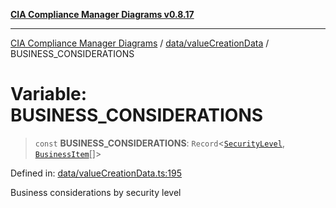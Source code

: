 [**CIA Compliance Manager Diagrams v0.8.17**](../../../README.md)

***

[CIA Compliance Manager Diagrams](../../../modules.md) / [data/valueCreationData](../README.md) / BUSINESS\_CONSIDERATIONS

# Variable: BUSINESS\_CONSIDERATIONS

> `const` **BUSINESS\_CONSIDERATIONS**: `Record`\<[`SecurityLevel`](../../../types/cia/type-aliases/SecurityLevel.md), [`BusinessItem`](../../../types/businessImpact/interfaces/BusinessItem.md)[]\>

Defined in: [data/valueCreationData.ts:195](https://github.com/Hack23/cia-compliance-manager/blob/6a2219920f4c187f7eafa3e355e36b35c9c19248/src/data/valueCreationData.ts#L195)

Business considerations by security level
